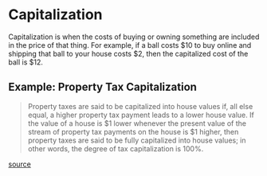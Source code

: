 # Capitalization

Capitalization is when the costs of buying or owning something are included in the price of that thing. For example, if a ball costs $10 to
buy online and shipping that ball to your house costs $2, then the capitalized cost of the ball is $12.

## Example: Property Tax Capitalization

> Property taxes are said to be capitalized into house values if, all else equal, a higher property tax payment leads to a lower house value.
> If the value of a house is $1 lower whenever the present value of the stream of property tax payments on the house is $1 higher, then
> property taxes are said to be fully capitalized into house values; in other words, the degree of tax capitalization is 100%.

[source](../ref/Property_Tax_Ch1.pdf)
